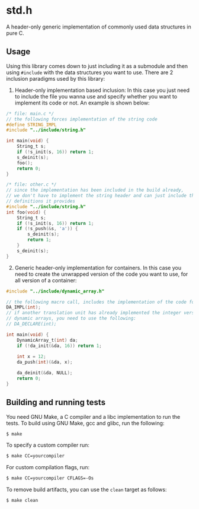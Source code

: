 # std.h
A header-only generic implementation of commonly used data structures in pure C.

## Usage
Using this library comes down to just including it as a submodule and then using `#include` with the data structures you want to use.
There are 2 inclusion paradigms used by this library:
1. Header-only implementation based inclusion: In this case you just need to include the file you wanna use and specify whether you want to implement its code or not. An example is shown below:
```c
/* file: main.c */
// the following forces implementation of the string code
#define STRING_IMPL
#include "../include/string.h"

int main(void) {
    String_t s;
    if (!s_init(s, 16)) return 1;
    s_deinit(s);
    foo();
    return 0;
}

/* file: other.c */
// since the implementation has been included in the build already, 
// we don't have to implement the string header and can just include the 
// definitions it provides
#include "../include/string.h"
int foo(void) {
    String_t s;
    if (!s_init(s, 16)) return 1;
    if (!s_push(&s, 'a')) {
        s_deinit(s);
        return 1;
    }
    s_deinit(s);
}

```
2. Generic header-only implementation for containers. In this case you need to 
create the unwrapped version of the code you want to use, for all version of a container:
```c
#include "../include/dynamic_array.h"

// the following macro call, includes the implementation of the code for an integer dynamic array
DA_IMPL(int);
// if another translation unit has already implemented the integer version of 
// dynamic arrays, you need to use the following:
// DA_DECLARE(int);

int main(void) {
    DynamicArray_t(int) da;
    if (!da_init(&da, 16)) return 1;
    
    int x = 12;
    da_push(int)(&da, x);

    da_deinit(&da, NULL);
    return 0;
}
```

## Building and running tests
You need GNU Make, a C compiler and a libc implementation to run the tests.
To build using GNU Make, gcc and glibc, run the following:
```sh
$ make
```

To specify a custom compiler run:
```sh
$ make CC=yourcompiler
```

For custom compilation flags, run:
```sh
$ make CC=yourcompiler CFLAGS=-Os
```

To remove build artifacts, you can use the `clean` target as follows:
```sh
$ make clean
```

